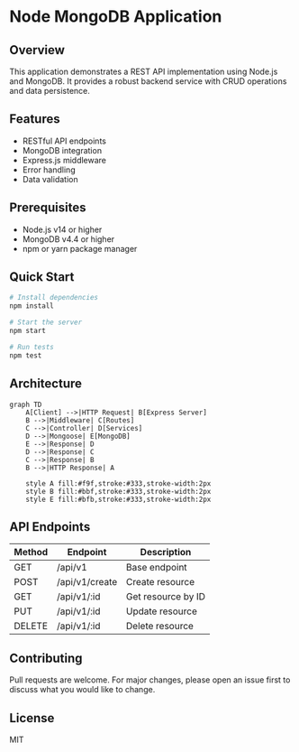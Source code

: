 # Node MongoDB Application

## Overview
This application demonstrates a REST API implementation using Node.js and MongoDB. It provides a robust backend service with CRUD operations and data persistence.

## Features
- RESTful API endpoints
- MongoDB integration
- Express.js middleware
- Error handling
- Data validation

## Prerequisites
- Node.js v14 or higher
- MongoDB v4.4 or higher
- npm or yarn package manager

## Quick Start
```bash
# Install dependencies
npm install

# Start the server
npm start

# Run tests
npm test
```

## Architecture
```mermaid
graph TD
    A[Client] -->|HTTP Request| B[Express Server]
    B -->|Middleware| C[Routes]
    C -->|Controller| D[Services]
    D -->|Mongoose| E[MongoDB]
    E -->|Response| D
    D -->|Response| C
    C -->|Response| B
    B -->|HTTP Response| A

    style A fill:#f9f,stroke:#333,stroke-width:2px
    style B fill:#bbf,stroke:#333,stroke-width:2px
    style E fill:#bfb,stroke:#333,stroke-width:2px
```

## API Endpoints
| Method | Endpoint | Description |
|--------|----------|-------------|
| GET    | /api/v1  | Base endpoint |
| POST   | /api/v1/create | Create resource |
| GET    | /api/v1/:id | Get resource by ID |
| PUT    | /api/v1/:id | Update resource |
| DELETE | /api/v1/:id | Delete resource |

## Contributing
Pull requests are welcome. For major changes, please open an issue first to discuss what you would like to change.

## License
MIT

